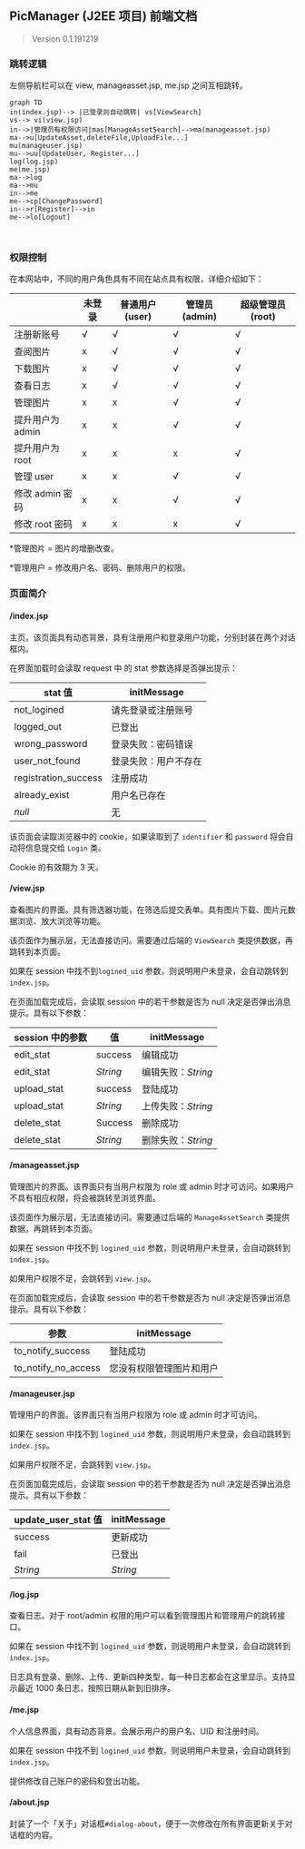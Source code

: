 ## PicManager (J2EE 项目) 前端文档

> Version 0.1.191219

### 跳转逻辑

左侧导航栏可以在 view, manageasset.jsp, me.jsp 之间互相跳转。

```mermaid
graph TD
in(index.jsp)--> |已登录则自动跳转| vs[ViewSearch]
vs--> vi(view.jsp)
in-->|管理员有权限访问|mas[ManageAssetSearch]-->ma(manageasset.jsp)
ma-->u[UpdateAsset,deleteFile,UploadFile...]
mu(manageuser.jsp)
mu-->uu[UpdateUser, Register...]
log(log.jsp)
me(me.jsp)
ma-->log
ma-->mu
in-->me
me-->cp[ChangePassword]
in-->r[Register]-->in
me-->lo[Logout]



```

### 权限控制

在本网站中，不同的用户角色具有不同在站点具有权限，详细介绍如下：

|                  | 未登录 | 普通用户(user) | 管理员(admin) | 超级管理员(root) |
| ---------------- | ------ | -------------- | ------------- | ---------------- |
| 注册新账号       | √      | √              | √             | √                |
| 查阅图片         | x      | √              | √             | √                |
| 下载图片         | x      | √              | √             | √                |
| 查看日志         | x      | √              | √             | √                |
| 管理图片         | x      | x              | √             | √                |
| 提升用户为 admin | x      | x              | √             | √                |
| 提升用户为 root  | x      | x              | x             | √                |
| 管理 user        | x      | x              | √             | √                |
| 修改 admin 密码  | x      | x              | √             | √                |
| 修改 root 密码   | x      | x              | x             | √                |

*管理图片 = 图片的增删改查。

*管理用户 = 修改用户名、密码、删除用户的权限。

### 页面简介

#### /index.jsp

主页。该页面具有动态背景，具有注册用户和登录用户功能，分别封装在两个对话框内。

在界面加载时会读取 request 中 的 stat 参数选择是否弹出提示：

| stat 值              | initMessage          |
| -------------------- | -------------------- |
| not_logined          | 请先登录或注册账号   |
| logged_out           | 已登出               |
| wrong_password       | 登录失败：密码错误   |
| user_not_found       | 登录失败：用户不存在 |
| registration_success | 注册成功             |
| already_exist        | 用户名已存在         |
| *null*               | 无                   |

该页面会读取浏览器中的 cookie，如果读取到了 `identifier` 和 `password` 将会自动将信息提交给 `Login` 类。

Cookie 的有效期为 3 天。

#### /view.jsp

查看图片的界面。具有筛选器功能，在筛选后提交表单。具有图片下载、图片元数据浏览、放大浏览等功能。

该页面作为展示层，无法直接访问。需要通过后端的 `ViewSearch` 类提供数据，再跳转到本页面。

如果在 session 中找不到`logined_uid` 参数，则说明用户未登录，会自动跳转到 `index.jsp`。

在页面加载完成后，会读取 session 中的若干参数是否为 null 决定是否弹出消息提示。具有以下参数：

| session 中的参数 | 值       | initMessage        |
| ---------------- | -------- | ------------------ |
| edit_stat        | success  | 编辑成功           |
| edit_stat        | *String* | 编辑失败：*String* |
| upload_stat      | success  | 登陆成功           |
| upload_stat      | *String* | 上传失败：*String* |
| delete_stat      | Success  | 删除成功           |
| delete_stat      | *String* | 删除失败：*String* |

#### /manageasset.jsp

管理图片的界面。该界面只有当用户权限为 role 或 admin 时才可访问。如果用户不具有相应权限，将会被跳转至浏览界面。

该页面作为展示层，无法直接访问。需要通过后端的 `ManageAssetSearch` 类提供数据，再跳转到本页面。

如果在 session 中找不到 `logined_uid` 参数，则说明用户未登录，会自动跳转到 `index.jsp`。

如果用户权限不足，会跳转到 `view.jsp`。

在页面加载完成后，会读取 session 中的若干参数是否为 null 决定是否弹出消息提示。具有以下参数：

| 参数                | initMessage              |
| ------------------- | ------------------------ |
| to_notify_success   | 登陆成功                 |
| to_notify_no_access | 您没有权限管理图片和用户 |

#### /manageuser.jsp

管理用户的界面。该界面只有当用户权限为 role 或 admin 时才可访问。

如果在 session 中找不到 `logined_uid` 参数，则说明用户未登录，会自动跳转到 `index.jsp`。

如果用户权限不足，会跳转到 `view.jsp`。

在页面加载完成后，会读取 session 中的若干参数是否为 null 决定是否弹出消息提示。具有以下参数：

| update_user_stat 值 | initMessage |
| ------------------- | ----------- |
| success             | 更新成功    |
| fail                | 已登出      |
| *String*            | *String*    |

#### /log.jsp

查看日志。对于 root/admin 权限的用户可以看到管理图片和管理用户的跳转接口。

如果在 session 中找不到 `logined_uid` 参数，则说明用户未登录，会自动跳转到 `index.jsp`。

日志具有登录、删除、上传、更新四种类型，每一种日志都会在这里显示。支持显示最近 1000 条日志，按照日期从新到旧排序。

#### /me.jsp

个人信息界面，具有动态背景。会展示用户的用户名、UID 和注册时间。

如果在 session 中找不到 `logined_uid` 参数，则说明用户未登录，会自动跳转到 `index.jsp`。

提供修改自己账户的密码和登出功能。

#### /about.jsp

封装了一个「关于」对话框`#dialog-about`，便于一次修改在所有界面更新关于对话框的内容。

